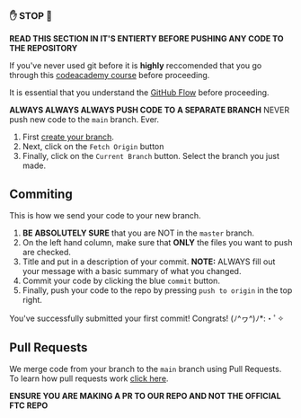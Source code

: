 ### ✋ STOP 🛑
**READ THIS SECTION IN IT'S ENTIERTY BEFORE PUSHING ANY CODE TO THE REPOSITORY**

If you've never used git before it is **highly** reccomended that you go through this [codeacademy course](https://www.codecademy.com/learn/learn-git) before proceeding. 

It is essential that you understand the [GitHub Flow](https://guides.github.com/introduction/flow/) before proceeding.

**ALWAYS ALWAYS ALWAYS PUSH CODE TO A SEPARATE BRANCH**
NEVER push new code to the `main` branch. Ever. 

1. First [create your branch](https://docs.github.com/en/github/collaborating-with-pull-requests/proposing-changes-to-your-work-with-pull-requests/creating-and-deleting-branches-within-your-repository).
2. Next, click on the `Fetch Origin` button
3. Finally, click on the `Current Branch` button. Select the branch you just made.

## Commiting

This is how we send your code to your new branch.

1. **BE ABSOLUTELY SURE** that you are NOT in the `master` branch.
3. On the left hand column, make sure that **ONLY** the files you want to push are checked. 
5. Title and put in a description of your commit.
    **NOTE:** ALWAYS fill out your message with a basic summary of what you changed.
4. Commit your code by clicking the blue `commit` button.
5. Finally, push your code to the repo by pressing `push to origin` in the top right.

You've successfully submitted your first commit! Congrats! (ﾉ^ヮ^)ﾉ*:・ﾟ✧

## Pull Requests

We merge code from your branch to the `main` branch using Pull Requests. To learn how pull requests work [click here](https://docs.github.com/en/github/collaborating-with-pull-requests/proposing-changes-to-your-work-with-pull-requests/creating-a-pull-request). 

**ENSURE YOU ARE MAKING A PR TO OUR REPO AND NOT THE OFFICIAL FTC REPO**
